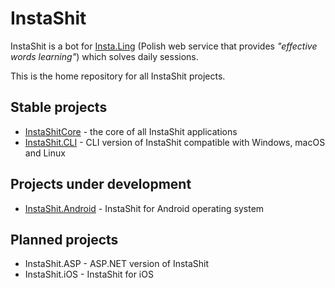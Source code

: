 # InstaShit
InstaShit is a bot for [Insta.Ling](https://instaling.pl) (Polish web service that provides _"effective words learning"_) which solves daily sessions.

This is the home repository for all InstaShit projects.

## Stable projects

* [InstaShitCore](https://github.com/konrad11901/InstaShitCore) - the core of all InstaShit applications
* [InstaShit.CLI](https://github.com/konrad11901/InstaShit.CLI) - CLI version of InstaShit compatible with Windows, macOS and Linux

## Projects under development

* [InstaShit.Android](https://github.com/konrad11901/InstaShit.Android) - InstaShit for Android operating system

## Planned projects

* InstaShit.ASP - ASP.NET version of InstaShit
* InstaShit.iOS - InstaShit for iOS
